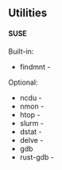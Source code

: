 ## Utilities

#### SUSE

Built-in:
* findmnt -


Optional:  
* ncdu -
* nmon -
* htop -
* slurm -
* dstat -
* delve -
* gdb
* rust-gdb -
